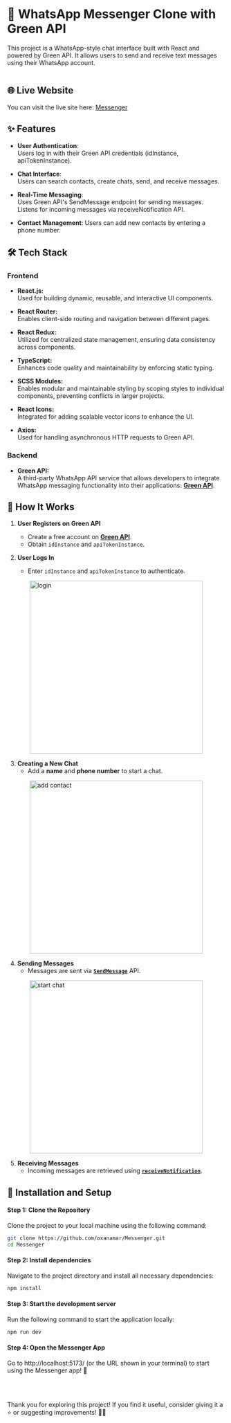 # 📩 WhatsApp Messenger Clone with Green API


<p>
This project is a WhatsApp-style chat interface built with React and powered by Green API. It allows users to send and receive text messages using their WhatsApp account.
</p>


<div style="display: flex; justify-content: space-between; align-items: center;">

</div>

## 🌐 Live Website

You can visit the live site here: [Messenger](https://messenger-xi-red.vercel.app/)

## ✨ Features

- **User Authentication**:  
  Users log in with their Green API credentials (idInstance, apiTokenInstance).

- **Chat Interface**:  
  Users can search contacts, create chats, send, and receive messages.

- **Real-Time Messaging**:  
  Uses Green API's SendMessage endpoint for sending messages.
  Listens for incoming messages via receiveNotification API.

- **Contact Management**:
  Users can add new contacts by entering a phone number.

## 🛠️ Tech Stack

### **Frontend**

- **React.js:**  
  Used for building dynamic, reusable, and interactive UI components.

- **React Router:**  
  Enables client-side routing and navigation between different pages.

- **React Redux:**  
  Utilized for centralized state management, ensuring data consistency across components.

- **TypeScript:**  
  Enhances code quality and maintainability by enforcing static typing. 

- **SCSS Modules:**  
  Enables modular and maintainable styling by scoping styles to individual components, preventing conflicts in larger projects. 

- **React Icons:**  
  Integrated for adding scalable vector icons to enhance the UI.

- **Axios:**  
  Used for handling asynchronous HTTP requests to Green API. 

### **Backend**

- **Green API:**  
  A third-party WhatsApp API service that allows developers to integrate WhatsApp messaging functionality into their applications: **[Green API](https://green-api.com/en)**. 

## 🔄 How It Works
1. **User Registers on Green API**
   - Create a free account on **[Green API](https://green-api.com/en/docs/before-start/)**.
   - Obtain `idInstance` and `apiTokenInstance`.

2. **User Logs In**
   - Enter `idInstance` and `apiTokenInstance` to authenticate.
  
  <div style="display: flex; justify-content: center;">
   <img width="400" alt="login" src="https://github.com/user-attachments/assets/a09c80fa-d925-49a9-a2f1-1615dcf0feb4" />
  </div>

3. **Creating a New Chat**
   - Add a **name** and **phone number** to start a chat.
  
  <div style="display: flex; justify-content: center;">
  <img width="400" alt="add contact" src="https://github.com/user-attachments/assets/8a39eeeb-209f-4666-9189-cccd00257455" />

  </div>

4. **Sending Messages**
   - Messages are sent via **[`SendMessage`](https://green-api.com/en/docs/api/sending/SendMessage/)** API.
  
  <div style="display: flex; justify-content: center;">
  <img width="400" alt="start chat" src="https://github.com/user-attachments/assets/d6502461-38dc-4512-99b3-a8deb8f97034" />
  </div>

5. **Receiving Messages**
   - Incoming messages are retrieved using **[`receiveNotification`](https://green-api.com/en/docs/api/receiving/technology-http-api/ReceiveNotification/)**.



## 🚀 Installation and Setup

#### Step 1: Clone the Repository
Clone the project to your local machine using the following command:

```bash
git clone https://github.com/oxanamar/Messenger.git
cd Messenger

```

#### Step 2: Install dependencies
Navigate to the project directory and install all necessary dependencies:

```bash
npm install
```

#### Step 3: Start the development server
Run the following command to start the application locally:

```bash
npm run dev
```

#### Step 4: Open the Messenger App
Go to http://localhost:5173/ (or the URL shown in your terminal) to start using the Messenger app! 🎉

<br><br>

Thank you for exploring this project! If you find it useful, consider giving it a ⭐️ or suggesting improvements! 🙌🏻








